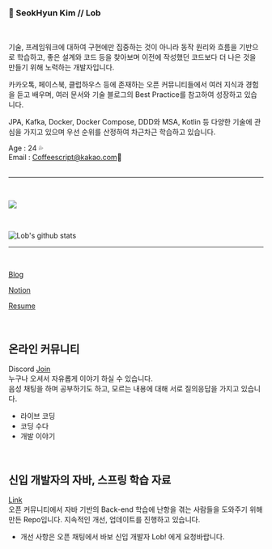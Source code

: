 ### 👻 SeokHyun Kim // Lob 
<br/>

기술, 프레임워크에 대하여 구현에만 집중하는 것이 아니라 동작 원리와 흐름을 기반으로 학습하고, 좋은 설계와 코드 등을 찾아보며 이전에 작성했던 코드보다 더 나은 것을 만들기 위해 노력하는 개발자입니다.

카카오톡, 페이스북, 클럽하우스 등에 존재하는 오픈 커뮤니티들에서 여러 지식과 경험을 듣고 배우며, 여러 문서와 기술 블로그의 Best Practice를 참고하여 성장하고 있습니다.

JPA, Kafka, Docker, Docker Compose, DDD와 MSA, Kotlin 등 다양한 기술에 관심을 가지고 있으며 우선 순위를 산정하여 차근차근 학습하고 있습니다.


Age : 24 💦<br/>
Email : Coffeescript@kakao.com💬<br/><br/>


---

<br/>

![](https://img.shields.io/github/followers/Lob-dev?style=social)

<br/>

![Lob's github stats](https://github-readme-stats.vercel.app/api?username=Lob-dev&show_icons=true&theme=cobalt)
<br/>

 ---

 <br/>

[Blog](https://lob-dev.tistory.com) <br/>

[Notion](https://www.notion.so/23-Junior-Developer-be065ebcc7404b17ba74ffc244203912) <br/>

[Resume](https://www.notion.so/Back-end-Developer-Lob-e51c02b15e89401abe00604d95d4846d) <br/>

<br/>

## 온라인 커뮤니티

 Discord [Join](https://discord.gg/szKX4CtWBa) <br/>
누구나 오셔서 자유롭게 이야기 하실 수 있습니다. <br/>
음성 채팅을 하며 공부하기도 하고, 모르는 내용에 대해 서로 질의응답을 가지고 있습니다.
 - 라이브 코딩
 - 코딩 수다
 - 개발 이야기

<br/>

## 신입 개발자의 자바, 스프링 학습 자료

[Link](https://github.com/Lob-dev/Junior-Back-end-Developer-Concepts) <br/>
오픈 커뮤니티에서 자바 기반의 Back-end 학습에 난항을 겪는 사람들을 도와주기 위해 만든 Repo입니다.
지속적인 개선, 업데이트를 진행하고 있습니다. 
- 개선 사항은 오픈 채팅에서 바보 신입 개발자 Lob! 에게 요청바랍니다.
